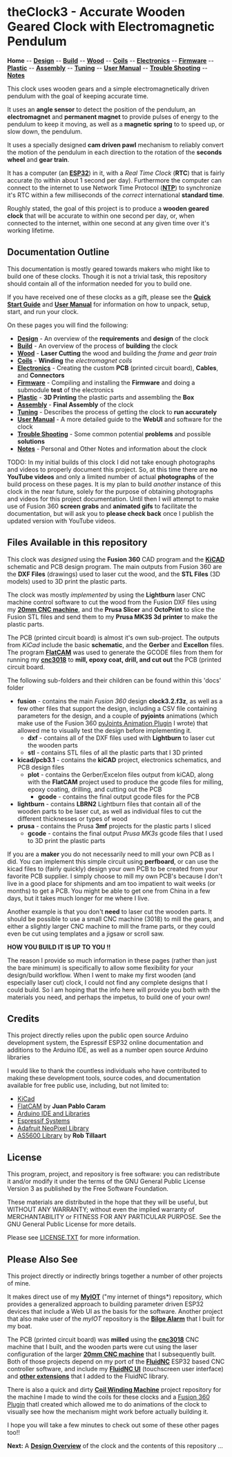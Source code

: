 # theClock3 - Accurate Wooden Geared Clock with Electromagnetic Pendulum

**Home** --
**[Design](design.md)** --
**[Build](build.md)** --
**[Wood](wood.md)** --
**[Coils](coils.md)** --
**[Electronics](electronics.md)** --
**[Firmware](firmware.md)** --
**[Plastic](plastic.md)** --
**[Assembly](assembly.md)** --
**[Tuning](tuning.md)** --
**[User Manual](user_manual.md)** --
**[Trouble Shooting](trouble.md)** --
**[Notes](notes.md)**

This clock uses wooden gears and a simple electromagnetically driven pendulum
with the goal of keeping accurate time.

It uses an **angle sensor** to detect the position of the pendulum,
an **electromagnet** and **permanent magnet** to provide pulses of energy
to the pendulum to keep it moving, as well as a **magnetic spring** to
to speed up, or slow down, the pendulum.

It uses a specially designed **cam driven pawl** mechanism to
reliably convert the motion of the pendulum in each direction
to the rotation of the **seconds wheel** and **gear train**.

It has a computer (an [**ESP32**](https://en.wikipedia.org/wiki/ESP32)) in it,
with a *Real Time Clock* (**RTC**) that is fairly accurate (to within about 1 second per day).
Furthermore the computer can connect to the internet to use Network Time Protocol
([**NTP**](https://en.wikipedia.org/wiki/Network_Time_Protocol))
to synchronize it's RTC within a few milliseconds of the *correct* international
**standard time**.

Roughly stated, the goal of this project is to produce a **wooden geared clock**
that will be accurate to within one second per day, or, when connected to the
internet, within one second at any given time over it's working lifetime.


## Documentation Outline

This documentation is mostly geared towards makers who might like to build
one of these clocks. Though it is not a trivial task, this repository should
contain all of the information needed for you to build one.

If you have received one of these clocks as a gift, please see the
**[Quick Start Guide](QuickStartGuide.pdf)** and
**[User Manual](user_manual.md.pdf)** for information on how to unpack,
setup, start, and run your clock.

On these pages you will find the following:

- **[Design](design.md)** - An overview of the **requirements** and **design** of the clock
- **[Build](build.md)** - An overview of the process of **building** the clock
- **[Wood](wood.md)** - **Laser Cutting** the wood and building the *frame* and *gear train*
- **[Coils](coils.md)** - **Winding** the *electromagnet coils*
- **[Electronics](electronics.md)** - Creating the custom **PCB** (printed circuit board), **Cables**, and **Connectors**
- **[Firmware](firmware.md)** - Compiling and installing the **Firmware** and doing a submodule **test** of the electronics
- **[Plastic](plastic.md)** - **3D Printing** the plastic parts and assembling the **Box**
- **[Assembly](assembly.md)** - **Final Assembly** of the clock
- **[Tuning](tuning.md)** - Describes the process of getting the clock to **run accurately**
- **[User Manual](user_manual.md)** - A more detailed guide to the **WebUI** and software for the clock
- **[Trouble Shooting](trouble.md)** - Some common potential **problems** and possible **solutions**
- **[Notes](notes.md)** - Personal and Other Notes and information about the clock

TODO: In my initial builds of this clock I did not take enough photographs and videos
to properly document this project.  So, at this time there are **no YouTube videos**
and only a limited number of actual **photographs** of the build process on these
pages.   It is my plan to build *another* instance of this clock in the near future,
solely for the purpose of obtaining photographs and videos for this project documentation.
Until then I will attempt to make use of Fusion 360 **screen grabs** and **animated gifs** to
facilitate the documentation, but will ask you to **please check back**
once I publish the updated version with YouTube videos.


## Files Available in this repository

This clock was *designed* using the **Fusion 360** CAD program and
the [**KiCAD**](https://www.kicad.org/) schematic and PCB design program.
The main outputs from Fusion 360 are the **DXF Files** (drawings) used to laser
cut the wood, and the **STL Files** (3D models) used to 3D print the plastic parts.

The clock was mostly *implemented* by using the **Lightburn** laser CNC machine
control software to cut the wood from the Fusion DXF files using my
[**20mm CNC machine**](https://github.com/phorton1/Arduino-esp32_cnc20mm),
and the **Prusa Slicer** and **OctoPrint** to slice the Fusion STL files and send
them to my **Prusa MK3S 3d printer** to make the plastic parts.

The PCB (printed circuit board) is almost it's own sub-project.
The outputs from *KiCad* include the basic **schematic**, and
the **Gerber** and **Excellon** files. The program
[**FlatCAM**](https://bitbucket.org/jpcgt/flatcam/downloads/) was
used to generate the GCODE files from them
for running my [**cnc3018**](https://github.com/phorton1/Arduino-esp32_cnc3018)
to **mill, epoxy coat, drill, and cut out** the PCB (printed circuit board.

The following sub-folders and their children can be found within this 'docs' folder

- **fusion** - contains the main *Fusion 360* design **clock3.2.f3z**, as well as a few
   other files that support the design, including a CSV file containing parameters for
   the design, and a couple of **pyjoints** animations (which make use of the
   Fusion 360 [pyJoints Animation Plugin](https://github.com/phorton1/fusionAddIns-pyJoints)
   I wrote) that allowed me to visually test the design before implementing it.
  - **dxf** - contains all of the DXF files used with **Lightburn** to laser cut the wooden parts
  - **stl** - contains STL files of all the plastic parts that I 3D printed
- **kicad/pcb3.1** - contains the **kiCAD** project, electronics schematics, and PCB design files
  - **plot** - contains the Gerber/Excelon files output from kiCAD, along with the
    **FlatCAM** project used to produce the gcode files for milling, epoxy coating,
	drilling, and cutting out the PCB
    - **gcode** - contains the final output gcode files for the PCB
- **lightburn** - contains **LBRN2** Lightburn files that contain all of
   the wooden parts to be laser cut, as well as individual files to cut
   the different thicknesses or types of wood
- **prusa** - contains the Prusa **3mf** projects for the plastic parts I sliced
  - **gcode** - contains the final output *Prusa MK3s* gcode files that I used to
    3D print the plastic parts


If you are a **maker** you do not necessarily need to mill your own PCB as I did.
You can implement this simple circuit using **perfboard**, or can use the
kicad files to (fairly quickly) design your own PCB to be created
from your favorite PCB supplier.   I simply choose to mill my own PCB's
because I don't live in a good place for shipments and am too impatient
to wait weeks (or months) to get a PCB.  You might be able to get one
from China in a few days, but it takes much longer for me where I live.

Another example is that you don't **need** to laser cut the wooden parts.
It should be possible to use a small CNC machine (3018) to mill the gears, and
either a slightly larger CNC machine to mill the frame parts, or they could
even be cut using templates and a jigsaw or scroll saw.

**HOW YOU BUILD IT IS UP TO YOU !!**

The reason I provide so much information in these pages (rather than just the bare minimum)
is specifically to allow some flexibility for your design/build workflow.
When I went to make my first wooden (and especially laser cut) clock, I could not find
any complete designs that I could build.  So I am hoping that the info here will
provide you both with the materials you need, and perhaps the impetus, to build
one of your own!


## Credits

This project directly relies upon the public open source Arduino development system,
the Espressif ESP32 online documentation and additions to the Arduino IDE, as
well as a number open source Arduino libraries

I would like to thank the countless individuals who have contributed to making these
development tools, source codes, and documentation available for free public use, including,
but not limited to:

- [KiCad](https://www.kicad.org/)
- [FlatCAM](https://bitbucket.org/jpcgt/flatcam/downloads/) by **Juan Pablo Caram**
- [Arduino IDE and Libraries](https://www.arduino.cc/)
- [Espressif Systems](https://www.espressif.com/en/products/socs/esp32)
- [Adafruit NeoPixel Library](https://github.com/adafruit/Adafruit_NeoPixel)
- [AS5600 Library](https://github.com/RobTillaart/AS5600) by **Rob Tillaart**



## License

This program, project, and repository is free software: you can redistribute it and/or modify
it under the terms of the GNU General Public License Version 3 as published by
the Free Software Foundation.

These materials are distributed in the hope that they will be useful,
but WITHOUT ANY WARRANTY; without even the implied warranty of
MERCHANTABILITY or FITNESS FOR ANY PARTICULAR PURPOSE.  See the
GNU General Public License for more details.

Please see [LICENSE.TXT](../LICENSE.TXT) for more information.


## Please Also See

This project directly or indirectly brings together a number of other projects of mine.

It makes direct use of my
[**MyIOT**](https://github.com/phorton1/Arduino-libraries-myIOT)
("my internet of things*) repository, which provides a generalized approach to building parameter
driven ESP32 devices that include a Web UI as the basis for the software.
Another project that also make user of the *myIOT* repository is the
[**Bilge Alarm**](https://github.com/phorton1/Arduino-bilgeAlarm)
that I built for my boat.

The PCB (printed circuit board) was **milled** using the
[**cnc3018**](https://github.com/phorton1/Arduino-esp32_cnc3018) CNC
machine that I built, and the wooden parts were cut using the laser configuration of the larger
[**20mm CNC machine**](https://github.com/phorton1/Arduino-esp32_cnc20mm) that I subsequently built.
Both of those projects depend on my port of the
[**FluidNC**](https://github.com/phorton1/Arduino-libraries-FluidNC)
ESP32 based CNC controller software, and include my
[**FluidNC UI**](https://github.com/phorton1/Arduino-libraries-FluidNC_UI)
(touchscreen user interface) and
[**other extensions**](https://github.com/phorton1/Arduino-libraries-FluidNC_Extensions)
that I added to the FluidNC library.

There is also a quick and dirty
[**Coil Winding Machine**](https://github.com/phorton1/Arduino-CoilWindingMachine)
project repository for the machine I made to wind the coils for these clocks and
a [Fusion 360 Plugin](https://github.com/phorton1/fusionAddIns-pyJoints)
thatI created which allowed me to do animations of the clock to visually see how the
mechanism might work before actually building it.

I hope you will take a few minutes to check out some of these other pages too!!




**Next:** A [**Design Overview**](design.md) of the clock and the contents of this repository ...
